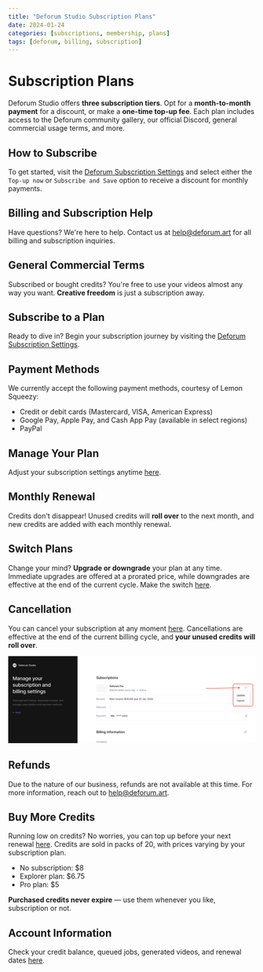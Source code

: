 ```yaml
---
title: "Deforum Studio Subscription Plans"
date: 2024-01-24
categories: [subscriptions, membership, plans]
tags: [deforum, billing, subscription]
---
```


# **Subscription Plans**

Deforum Studio offers **three subscription tiers**. Opt for a **month-to-month payment** for a discount, or make a **one-time top-up fee**. Each plan includes access to the Deforum community gallery, our official Discord, general commercial usage terms, and more.

## **How to Subscribe**

To get started, visit the [Deforum Subscription Settings](https://app.deforum.art/settings) and select either the `Top-up now` or `Subscribe and Save` option to receive a discount for monthly payments.

## **Billing and Subscription Help**

Have questions? We're here to help. Contact us at [help@deforum.art](mailto:help@deforum.art) for all billing and subscription inquiries.

## **General Commercial Terms**

Subscribed or bought credits? You're free to use your videos almost any way you want. **Creative freedom** is just a subscription away.

## **Subscribe to a Plan**

Ready to dive in? Begin your subscription journey by visiting the [Deforum Subscription Settings](https://app.deforum.art/settings).

## **Payment Methods**

We currently accept the following payment methods, courtesy of Lemon Squeezy:

- Credit or debit cards (Mastercard, VISA, American Express)
- Google Pay, Apple Pay, and Cash App Pay (available in select regions)
- PayPal

## **Manage Your Plan**

Adjust your subscription settings anytime [here](https://app.deforum.art/settings).

## **Monthly Renewal**

Credits don't disappear! Unused credits will **roll over** to the next month, and new credits are added with each monthly renewal.

## **Switch Plans**

Change your mind? **Upgrade or downgrade** your plan at any time. Immediate upgrades are offered at a prorated price, while downgrades are effective at the end of the current cycle. Make the switch [here](https://app.deforum.art/settings).

## **Cancellation**

You can cancel your subscription at any moment [here](https://app.deforum.art/settings). Cancellations are effective at the end of the current billing cycle, and **your unused credits will roll over**.

![Cancellation Image](../assets/img/LSCancel.png)

## **Refunds**

Due to the nature of our business, refunds are not available at this time. For more information, reach out to [help@deforum.art](mailto:help@deforum.art).

## **Buy More Credits**

Running low on credits? No worries, you can top up before your next renewal [here](https://app.deforum.art/settings). Credits are sold in packs of 20, with prices varying by your subscription plan.

- No subscription: $8
- Explorer plan: $6.75
- Pro plan: $5

**Purchased credits never expire** — use them whenever you like, subscription or not.

## **Account Information**

Check your credit balance, queued jobs, generated videos, and renewal dates [here](https://app.deforum.art/settings).
